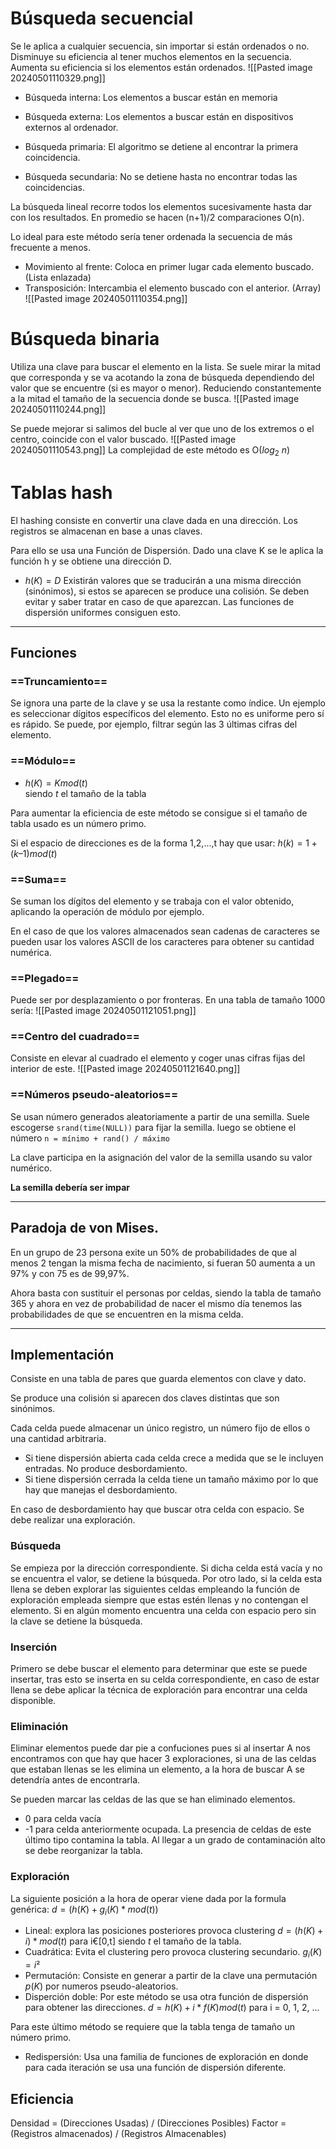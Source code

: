 # Búsqueda secuencial
Se le aplica a cualquier secuencia, sin importar si están ordenados o no. 
Disminuye su eficiencia al tener muchos elementos en la secuencia.
Aumenta su eficiencia si los elementos están ordenados.
![[Pasted image 20240501110329.png]]

+ Búsqueda interna: Los elementos a buscar están en memoria
+ Búsqueda externa: Los elementos a buscar están en dispositivos externos al ordenador.


+ Búsqueda primaria: El algoritmo se detiene al encontrar la primera coincidencia.
+ Búsqueda secundaria: No se detiene hasta no encontrar todas las coincidencias.


La búsqueda lineal recorre todos los elementos sucesivamente hasta dar con los resultados. En promedio se hacen (n+1)/2 comparaciones O(n).

Lo ideal para este método sería tener ordenada la secuencia de más frecuente a menos.
+ Movimiento al frente: Coloca en primer lugar cada elemento buscado. (Lista enlazada)
+ Transposición: Intercambia el elemento buscado con el anterior. (Array)
![[Pasted image 20240501110354.png]]
# Búsqueda binaria
Utiliza una clave para buscar el elemento en la lista.
Se suele mirar la mitad que corresponda y se va acotando la zona de búsqueda dependiendo del valor que se encuentre (si es mayor o menor). Reduciendo constantemente a la mitad el tamaño de la secuencia donde se busca.
![[Pasted image 20240501110244.png]]

Se puede mejorar si salimos del bucle al ver que uno de los extremos o el centro, coincide con el valor buscado.
![[Pasted image 20240501110543.png]]
La complejidad de este método es O($log_2$ $n$)

# Tablas hash
El hashing consiste en convertir una clave dada en una dirección. Los registros se almacenan en base a unas claves.

Para ello se usa una Función de Dispersión. Dado una clave K se le aplica la función h y se obtiene una dirección D.
+ $h(K) = D$
Existirán valores que se traducirán a una misma dirección (sinónimos), si estos se aparecen se produce una colisión. Se deben evitar y saber tratar en caso de que aparezcan. Las funciones de dispersión uniformes consiguen esto.
___
## Funciones
### ==Truncamiento==
Se ignora una parte de la clave y se usa la restante como índice.
Un ejemplo es seleccionar dígitos específicos del elemento. Esto no es uniforme pero sí es rápido.
Se puede, por ejemplo, filtrar según las 3 últimas cifras del elemento.
### ==Módulo==
+ $h(K) = K mod(t)$  
siendo $t$ el tamaño de la tabla

Para aumentar la eficiencia de este método se consigue si el tamaño de tabla usado es un número primo.

Si el espacio de direcciones es de la forma 1,2,...,t hay que usar: $h(k) = 1 + (k – 1) mod(t)$
### ==Suma==
Se suman los dígitos del elemento y se trabaja con el valor obtenido, aplicando la operación de módulo por ejemplo.

En el caso de que los valores almacenados sean cadenas de caracteres se pueden usar los valores ASCII de los caracteres para obtener su cantidad numérica.
### ==Plegado==
Puede ser por desplazamiento o por fronteras.
En una tabla de tamaño 1000 sería:
![[Pasted image 20240501121051.png]]
### ==Centro del cuadrado==
Consiste en elevar al cuadrado el elemento y coger unas cifras fijas del interior de este.
![[Pasted image 20240501121640.png]]
### ==Números pseudo-aleatorios==
Se usan número generados aleatoriamente a partir de una semilla.
Suele escogerse `srand(time(NULL))` para fijar la semilla.
luego se obtiene el número `n = mínimo + rand() / máximo`

La clave participa en la asignación del valor de la semilla usando su valor numérico.

**La semilla debería ser impar**


___
## Paradoja de von Mises.
En un grupo de 23 persona exite un 50% de probabilidades de que al menos 2 tengan la misma fecha de nacimiento, si fueran 50 aumenta a un 97% y con 75 es de 99,97%.

Ahora basta con sustituir el personas por celdas, siendo la tabla de tamaño 365 y ahora en vez de probabilidad de nacer el mismo día tenemos las probabilidades de que se encuentren en la misma celda.
___
## Implementación
Consiste en una tabla de pares que guarda elementos con clave y dato.

Se produce una colisión si aparecen dos claves distintas que son sinónimos.

Cada celda puede almacenar un único registro, un número fijo de ellos o una cantidad arbitraria.

+ Si tiene dispersión abierta cada celda crece a medida que se le incluyen entradas. No produce desbordamiento.
+ Si tiene dispersión cerrada la celda tiene un tamaño máximo por lo que hay que manejas el desbordamiento.

En caso de desbordamiento hay que buscar otra celda con espacio. Se debe realizar una exploración.
### Búsqueda
Se empieza por la dirección correspondiente. Si dicha celda está vacía y no se encuentra el valor, se detiene la búsqueda. Por otro lado, si la celda esta llena se deben explorar las siguientes celdas empleando la función de exploración empleada siempre que estas estén llenas y no contengan el elemento. Si en algún momento encuentra una celda con espacio pero sin la clave se detiene la búsqueda.

### Inserción
Primero se debe buscar el elemento para determinar que este se puede insertar, tras esto se inserta en su celda correspondiente, en caso de estar llena se debe aplicar la técnica de exploración para encontrar una celda disponible.
### Eliminación
Eliminar elementos puede dar pie a confuciones pues si al insertar A nos encontramos con que hay que hacer 3 exploraciones, si una de las celdas que estaban llenas se les elimina un elemento, a la hora de buscar A se detendría antes de encontrarla. 

Se pueden marcar las celdas de las que se han eliminado elementos.
+ 0 para celda vacía
+ -1 para celda anteriormente ocupada.
La presencia de celdas de este último tipo contamina la tabla. Al llegar a un grado de contaminación alto se debe reorganizar la tabla.
### Exploración
La siguiente posición a la hora de operar viene dada por la formula genérica: $d = (h(K) + g_i(K) * mod(t))$

+ Lineal: explora las posiciones posteriores provoca clustering
		$d = (h(K) + i) * mod(t)$ para i€\[0,t\] siendo $t$ el tamaño de la tabla.
+ Cuadrática: Evita el clustering pero provoca clustering secundario.
		$g_i(K) = i²$
+ Permutación: Consiste en generar a partir de la clave una permutación $p(K)$ por numeros pseudo-aleatorios.
+ Disperción doble: Por este método se usa otra función de dispersión para obtener las direcciones.
		$d = h(K) + i * f(K) mod(t)$ para i = 0, 1, 2, ...

Para este último método se requiere que la tabla tenga de tamaño un número primo.

+ Redispersión: Usa una familia de funciones de exploración en donde para cada iteración se usa una función de dispersión diferente.
## Eficiencia

Densidad = (Direcciones Usadas) / (Direcciones Posibles)
Factor = (Registros almacenados) / (Registros Almacenables)

